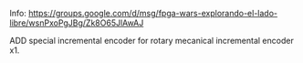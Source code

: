 
Info: https://groups.google.com/d/msg/fpga-wars-explorando-el-lado-libre/wsnPxoPgJBg/Zk8O65JlAwAJ

ADD special incremental encoder for rotary mecanical incremental encoder x1.
